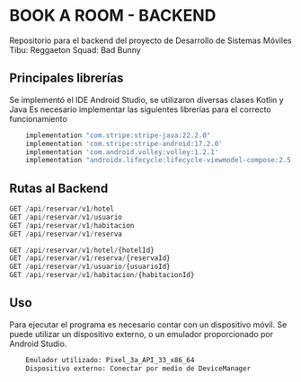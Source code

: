 # BOOK A ROOM - BACKEND

Repositorio para el backend del proyecto de Desarrollo de Sistemas Móviles
Tibu: Reggaeton
Squad: Bad Bunny


## Principales librerías

Se implementó el IDE Android Studio, se utilizaron diversas clases Kotlin y Java
Es necesario implementar las siguientes librerías para el correcto funcionamiento

```bash
    implementation "com.stripe:stripe-java:22.2.0"
    implementation 'com.stripe:stripe-android:17.2.0'
    implementation 'com.android.volley:volley:1.2.1'
    implementation "androidx.lifecycle:lifecycle-viewmodel-compose:2.5.1"
```

## Rutas al Backend

```python
GET /api/reservar/v1/hotel
GET /api/reservar/v1/usuario
GET /api/reservar/v1/habitacion
GET /api/reservar/v1/reserva

GET /api/reservar/v1/hotel/{hotelId}
GET /api/reservar/v1/reserva/{reservaId}
GET /api/reservar/v1/usuario/{usuarioId}
GET /api/reservar/v1/habitacion/{habitacionId}
```
## Uso

Para ejecutar el programa es necesario contar con un dispositivo móvil.
Se puede utilizar un dispositivo externo, o un emulador proporcionado por Android Studio.


```bash
    Emulador utilizado: Pixel_3a_API_33_x86_64
    Dispositivo externo: Conectar por medio de DeviceManager
```
